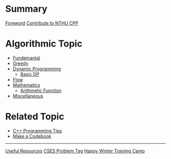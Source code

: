 # Summary

[Foreword](others/foreword.md)
[Contribute to NTHU CPP](others/contribution.md)

# Algorithmic Topic

- [Fundemantal]()
- [Greedy]()
- [Dynamic Programming]()
  - [Basic DP]()
- [Flow]()
- [Mathematics]()
	- [Arithmetic Function](Mathematics/Arithmetic_Function.md)
- [Miscellaneous]()

# Related Topic
- [C++ Programming Tips]()
- [Make a Codebook]()

---

[Useful Resources](others/useful_resources.md)
[CSES Problem Tag]()
[Happy Winter Training Camp](others/hwtc.md)

